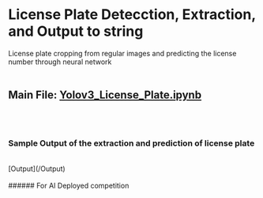 # License Plate Detecction, Extraction, and Output to string
License plate cropping from regular images and predicting the license number through neural network
<br/><br/>
## Main File: [Yolov3_License_Plate.ipynb](Yolov3_License_Plate.ipynb)
<br/><br/>
### Sample Output of the extraction and prediction of license plate
<br/>
[Output](/Output)
<br/><br/>
###### For AI Deployed competition
